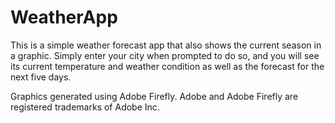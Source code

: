# WeatherApp
This is a simple weather forecast app that also shows the current season in a graphic. Simply enter your city when prompted to do so, and you will see its current temperature and weather condition
as well as the forecast for the next five days.

Graphics generated using Adobe Firefly. Adobe and Adobe Firefly are registered trademarks of Adobe Inc.
